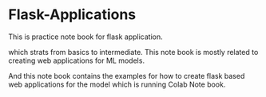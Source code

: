 # Flask-Applications

This is practice note book for flask application.

which strats from basics to intermediate. This note book is mostly related to creating web applications for ML models.

And this note book contains the examples for how to create flask based web applications for the model which is running Colab Note book.
